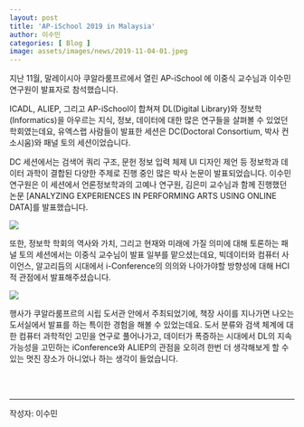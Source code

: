 ```yaml
---
layout: post
title: 'AP-iSchool 2019 in Malaysia'
author: 이수민
categories: [ Blog ]
image: assets/images/news/2019-11-04-01.jpeg
---
```


지난 11월, 말레이시아 쿠알라룸프르에서 열린 AP-iSchool 에 이중식 교수님과 이수민 연구원이 발표자로 참석했습니다.

ICADL, ALIEP, 그리고 AP-iSchool이 합쳐져 DL(Digital Library)와 정보학(Informatics)을 아우르는 지식, 정보, 데이터에 대한 많은 연구들을 살펴볼 수 있었던 학회였는데요, 유엑스랩 사람들이 발표한 세션은 DC(Doctoral Consortium, 박사 컨소시움)와 패널 토의 세션이었습니다. 

DC 세션에서는 검색어 쿼리 구조, 문헌 정보 입력 체제 UI 디자인 제언 등 정보학과 데이터 과학이 결합된 다양한 주제로 진행 중인 많은 박사 논문이 발표되었습니다. 이수민 연구원은 이 세션에서 언론정보학과의 고예나 연구원, 김은미 교수님과 함께 진행했던 논문 [ANALYZING EXPERIENCES IN PERFORMING ARTS USING ONLINE DATA]를 발표했습니다. 

<img src="{{site.baseurl}}/assets/images/news/2019-11-04-03.jpeg">

또한, 정보학 학회의 역사와 가치, 그리고 현재와 미래에 가질 의미에 대해 토론하는 패널 토의 세션에서는 이중식 교수님이 발표 일부를 맡으셨는데요, 빅데이터와 컴퓨터 사이언스, 알고리듬의 시대에서 i-Conference의 의의와 나아가야할 방향성에 대해 HCI적 관점에서 발표해주셨습니다. 

<img src="{{site.baseurl}}/assets/images/news/2019-11-04-02.jpeg">

행사가 쿠알라룸프르의 시립 도서관 안에서 주최되었기에, 책장 사이를 지나가면 나오는 도서실에서 발표를 하는 특이한 경험을 해볼 수 있었는데요. 도서 분류와 검색 체계에 대한 컴퓨터 과학적인 고민을 연구로 풀어나가고, 데이터가 폭증하는 시대에서 DL의 지속 가능성을 고민하는 iConference와 ALIEP의 관점을 오히려 한번 더 생각해보게 할 수 있는 멋진 장소가 아니었나 하는 생각이 들었습니다.

<br><br>
<hr>
작성자: 이수민 <br>